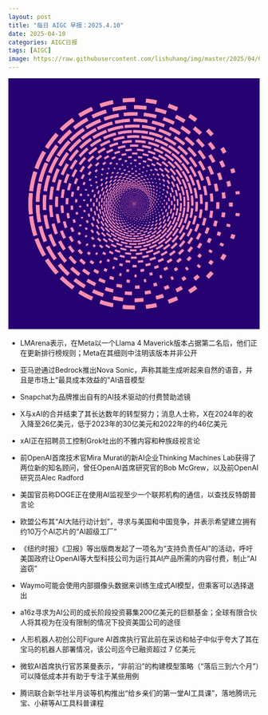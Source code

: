 ```yaml
---
layout: post
title: "每日 AIGC 早报：2025.4.10"
date: 2025-04-10
categories: AIGC日报
tags: [AIGC]
image: https://raw.githubusercontent.com/lishuhang/img/master/2025/04/0410-d.jpg
---
```


![封面图](https://raw.githubusercontent.com/lishuhang/img/master/2025/04/0410-d.jpg)

  - LMArena表示，在Meta以一个Llama 4 Maverick版本占据第二名后，他们正在更新排行榜规则；Meta在其细则中注明该版本并非公开

  - 亚马逊通过Bedrock推出Nova Sonic，声称其能生成听起来自然的语音，并且是市场上“最具成本效益的”AI语音模型

  - Snapchat为品牌推出自有的AI技术驱动的付费赞助滤镜

  - X与xAI的合并结束了其长达数年的转型努力；消息人士称，X在2024年的收入降至26亿美元，低于2023年的30亿美元和2022年的约46亿美元

  - xAI正在招聘员工控制Grok吐出的不雅内容和种族歧视言论

  - 前OpenAI首席技术官Mira Murati的新AI企业Thinking Machines Lab获得了两位新的知名顾问，曾任OpenAI首席研究官的Bob McGrew，以及前OpenAI研究员Alec Radford

  - 美国官员称DOGE正在使用AI监视至少一个联邦机构的通信，以查找反特朗普言论

  - 欧盟公布其“AI大陆行动计划”，寻求与美国和中国竞争，并表示希望建立拥有约10万个AI芯片的“AI超级工厂”

  - 《纽约时报》《卫报》等出版商发起了一项名为“支持负责任AI”的活动，呼吁美国政府让OpenAI等大型科技公司为运行其AI产品所需的内容付费，制止“AI盗窃”

  - Waymo可能会使用内部摄像头数据来训练生成式AI模型，但乘客可以选择退出

  - a16z寻求为AI公司的成长阶段投资募集200亿美元的巨额基金；全球有限合伙人将其视为在没有限制的情况下投资美国公司的途径

  - 人形机器人初创公司Figure AI首席执行官此前在采访和帖子中似乎夸大了其在宝马的机器人部署情况，该公司迄今已融资超过 7 亿美元

  - 微软AI首席执行官苏莱曼表示，“非前沿”的构建模型策略（“落后三到六个月”）可以降低成本并有助于专注于某些用例

  - 腾讯联合新华社半月谈等机构推出“给乡亲们的第一堂AI工具课”，落地腾讯元宝、小耕等AI工具科普课程